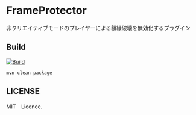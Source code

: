 # FrameProtector
非クリエイティブモードのプレイヤーによる額縁破壊を無効化するプラグイン

## Build
[![Build](https://github.com/iamtakagi/FrameProtector/actions/workflows/build.yml/badge.svg)](https://github.com/iamtakagi/FrameProtector/actions/workflows/build.yml)

`mvn clean package`

## LICENSE
MIT　Licence.
